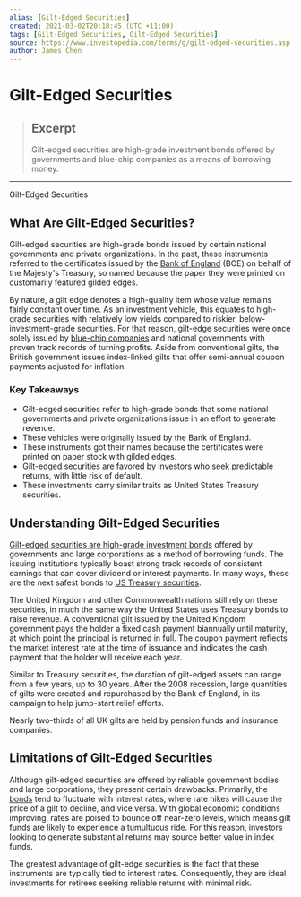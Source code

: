 ```yaml
---
alias: [Gilt-Edged Securities]
created: 2021-03-02T20:18:45 (UTC +11:00)
tags: [Gilt-Edged Securities, Gilt-Edged Securities]
source: https://www.investopedia.com/terms/g/gilt-edged-securities.asp
author: James Chen
---
```


# Gilt-Edged Securities

> ## Excerpt
> Gilt-edged securities are high-grade investment bonds offered by governments and blue-chip companies as a means of borrowing money.

---

Gilt-Edged Securities
## What Are Gilt-Edged Securities?

Gilt-edged securities are high-grade bonds issued by certain national governments and private organizations. In the past, these instruments referred to the certificates issued by the [Bank of England](https://www.investopedia.com/terms/b/boe.asp) (BOE) on behalf of the Majesty's Treasury, so named because the paper they were printed on customarily featured gilded edges.

By nature, a gilt edge denotes a high-quality item whose value remains fairly constant over time. As an investment vehicle, this equates to high-grade securities with relatively low yields compared to riskier, below-investment-grade securities. For that reason, gilt-edge securities were once solely issued by [blue-chip companies](https://www.investopedia.com/terms/b/bluechip.asp) and national governments with proven track records of turning profits. Aside from conventional gilts, the British government issues index-linked gilts that offer semi-annual coupon payments adjusted for inflation. 

### Key Takeaways

-   Gilt-edged securities refer to high-grade bonds that some national governments and private organizations issue in an effort to generate revenue.
-   These vehicles were originally issued by the Bank of England.
-   These instruments got their names because the certificates were printed on paper stock with gilded edges.
-   Gilt-edged securities are favored by investors who seek predictable returns, with little risk of default.
-   These investments carry similar traits as United States Treasury securities.

## Understanding Gilt-Edged Securities

[Gilt-edged securities are high-grade investment bonds](https://www.investopedia.com/terms/g/giltedgedbond.asp) offered by governments and large corporations as a method of borrowing funds. The issuing institutions typically boast strong track records of consistent earnings that can cover dividend or interest payments. In many ways, these are the next safest bonds to [US Treasury securities](https://www.investopedia.com/articles/investing/073113/introduction-treasury-securities.asp).

The United Kingdom and other Commonwealth nations still rely on these securities, in much the same way the United States uses Treasury bonds to raise revenue. A conventional gilt issued by the United Kingdom government pays the holder a fixed cash payment biannually until maturity, at which point the principal is returned in full. The coupon payment reflects the market interest rate at the time of issuance and indicates the cash payment that the holder will receive each year.

Similar to Treasury securities, the duration of gilt-edged assets can range from a few years, up to 30 years. After the 2008 recession, large quantities of gilts were created and repurchased by the Bank of England, in its campaign to help jump-start relief efforts.

Nearly two-thirds of all UK gilts are held by pension funds and insurance companies.

## Limitations of Gilt-Edged Securities

Although gilt-edged securities are offered by reliable government bodies and large corporations, they present certain drawbacks. Primarily, the [bonds](https://www.investopedia.com/terms/b/bond.asp) tend to fluctuate with interest rates, where rate hikes will cause the price of a gilt to decline, and vice versa. With global economic conditions improving, rates are poised to bounce off near-zero levels, which means gilt funds are likely to experience a tumultuous ride. For this reason, investors looking to generate substantial returns may source better value in index funds.

The greatest advantage of gilt-edge securities is the fact that these instruments are typically tied to interest rates. Consequently, they are ideal investments for retirees seeking reliable returns with minimal risk.
